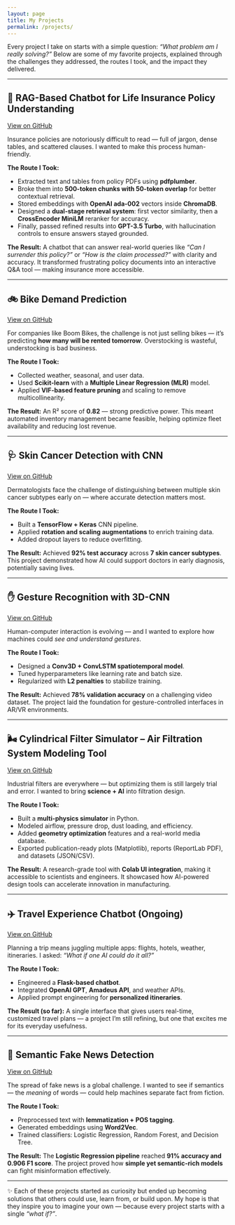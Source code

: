 ```yaml
---
layout: page
title: My Projects
permalink: /projects/
---
```


Every project I take on starts with a simple question: _“What problem am I really solving?”_ Below are some of my
favorite projects, explained through the challenges they addressed, the routes I took, and the impact they delivered.

<hr class="neon-line">

## 🧾 RAG-Based Chatbot for Life Insurance Policy Understanding

[View on GitHub](#)

Insurance policies are notoriously difficult to read — full of jargon, dense tables, and scattered clauses. I wanted to
make this process human-friendly.

**The Route I Took:**

-   Extracted text and tables from policy PDFs using **pdfplumber**.
-   Broke them into **500-token chunks with 50-token overlap** for better contextual retrieval.
-   Stored embeddings with **OpenAI ada-002** vectors inside **ChromaDB**.
-   Designed a **dual-stage retrieval system**: first vector similarity, then a **CrossEncoder MiniLM** reranker for
    accuracy.
-   Finally, passed refined results into **GPT-3.5 Turbo**, with hallucination controls to ensure answers stayed
    grounded.

**The Result:** A chatbot that can answer real-world queries like _“Can I surrender this policy?”_ or _“How is the claim
processed?”_ with clarity and accuracy. It transformed frustrating policy documents into an interactive Q&A tool —
making insurance more accessible.

<hr class="neon-line">

## 🚲 Bike Demand Prediction

[View on GitHub](#)

For companies like Boom Bikes, the challenge is not just selling bikes — it’s predicting **how many will be rented
tomorrow**. Overstocking is wasteful, understocking is bad business.

**The Route I Took:**

-   Collected weather, seasonal, and user data.
-   Used **Scikit-learn** with a **Multiple Linear Regression (MLR)** model.
-   Applied **VIF-based feature pruning** and scaling to remove multicollinearity.

**The Result:** An R² score of **0.82** — strong predictive power. This meant automated inventory management became
feasible, helping optimize fleet availability and reducing lost revenue.

<hr class="neon-line">

## 🩺 Skin Cancer Detection with CNN

[View on GitHub](#)

Dermatologists face the challenge of distinguishing between multiple skin cancer subtypes early on — where accurate
detection matters most.

**The Route I Took:**

-   Built a **TensorFlow + Keras** CNN pipeline.
-   Applied **rotation and scaling augmentations** to enrich training data.
-   Added dropout layers to reduce overfitting.

**The Result:** Achieved **92% test accuracy** across **7 skin cancer subtypes**. This project demonstrated how AI could
support doctors in early diagnosis, potentially saving lives.

<hr class="neon-line">

## ✋ Gesture Recognition with 3D-CNN

[View on GitHub](#)

Human-computer interaction is evolving — and I wanted to explore how machines could _see and understand gestures_.

**The Route I Took:**

-   Designed a **Conv3D + ConvLSTM spatiotemporal model**.
-   Tuned hyperparameters like learning rate and batch size.
-   Regularized with **L2 penalties** to stabilize training.

**The Result:** Achieved **78% validation accuracy** on a challenging video dataset. The project laid the foundation for
gesture-controlled interfaces in AR/VR environments.

<hr class="neon-line">

## 🌬️ Cylindrical Filter Simulator – Air Filtration System Modeling Tool

[View on GitHub](#)

Industrial filters are everywhere — but optimizing them is still largely trial and error. I wanted to bring **science +
AI** into filtration design.

**The Route I Took:**

-   Built a **multi-physics simulator** in Python.
-   Modeled airflow, pressure drop, dust loading, and efficiency.
-   Added **geometry optimization** features and a real-world media database.
-   Exported publication-ready plots (Matplotlib), reports (ReportLab PDF), and datasets (JSON/CSV).

**The Result:** A research-grade tool with **Colab UI integration**, making it accessible to scientists and engineers.
It showcased how AI-powered design tools can accelerate innovation in manufacturing.

<hr class="neon-line">

## ✈️ Travel Experience Chatbot (Ongoing)

[View on GitHub](#)

Planning a trip means juggling multiple apps: flights, hotels, weather, itineraries. I asked: _“What if one AI could do
it all?”_

**The Route I Took:**

-   Engineered a **Flask-based chatbot**.
-   Integrated **OpenAI GPT**, **Amadeus API**, and weather APIs.
-   Applied prompt engineering for **personalized itineraries**.

**The Result (so far):** A single interface that gives users real-time, customized travel plans — a project I’m still
refining, but one that excites me for its everyday usefulness.

<hr class="neon-line">

## 📰 Semantic Fake News Detection

[View on GitHub](#)

The spread of fake news is a global challenge. I wanted to see if semantics — the _meaning_ of words — could help
machines separate fact from fiction.

**The Route I Took:**

-   Preprocessed text with **lemmatization + POS tagging**.
-   Generated embeddings using **Word2Vec**.
-   Trained classifiers: Logistic Regression, Random Forest, and Decision Tree.

**The Result:** The **Logistic Regression pipeline** reached **91% accuracy and 0.906 F1 score**. The project proved how
**simple yet semantic-rich models** can fight misinformation effectively.

<hr class="neon-line">

✨ Each of these projects started as curiosity but ended up becoming solutions that others could use, learn from, or
build upon. My hope is that they inspire you to imagine your own — because every project starts with a single _“what
if?”_.
